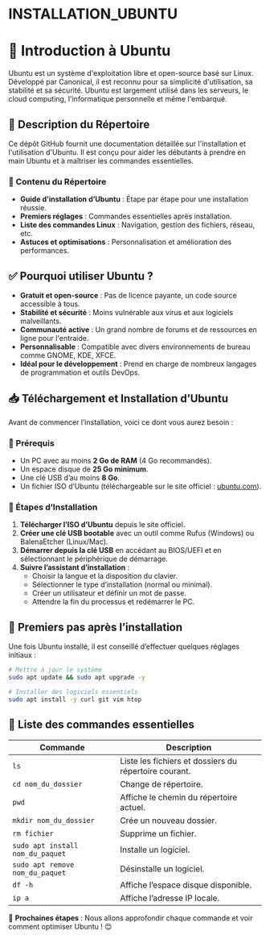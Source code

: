 # INSTALLATION_UBUNTU
# 🐧 Introduction à Ubuntu

Ubuntu est un système d'exploitation libre et open-source basé sur Linux. Développé par Canonical, il est reconnu pour sa simplicité d'utilisation, sa stabilité et sa sécurité. Ubuntu est largement utilisé dans les serveurs, le cloud computing, l'informatique personnelle et même l'embarqué.

## 📌 Description du Répertoire
Ce dépôt GitHub fournit une documentation détaillée sur l'installation et l'utilisation d'Ubuntu. Il est conçu pour aider les débutants à prendre en main Ubuntu et à maîtriser les commandes essentielles.

### 🔹 Contenu du Répertoire
- **Guide d’installation d’Ubuntu** : Étape par étape pour une installation réussie.
- **Premiers réglages** : Commandes essentielles après installation.
- **Liste des commandes Linux** : Navigation, gestion des fichiers, réseau, etc.
- **Astuces et optimisations** : Personnalisation et amélioration des performances.

## ✅ Pourquoi utiliser Ubuntu ?

- **Gratuit et open-source** : Pas de licence payante, un code source accessible à tous.
- **Stabilité et sécurité** : Moins vulnérable aux virus et aux logiciels malveillants.
- **Communauté active** : Un grand nombre de forums et de ressources en ligne pour l'entraide.
- **Personnalisable** : Compatible avec divers environnements de bureau comme GNOME, KDE, XFCE.
- **Idéal pour le développement** : Prend en charge de nombreux langages de programmation et outils DevOps.

## 📥 Téléchargement et Installation d’Ubuntu

Avant de commencer l’installation, voici ce dont vous aurez besoin :

### 🔹 Prérequis
- Un PC avec au moins **2 Go de RAM** (4 Go recommandés).
- Un espace disque de **25 Go minimum**.
- Une clé USB d’au moins **8 Go**.
- Un fichier ISO d’Ubuntu (téléchargeable sur le site officiel : [ubuntu.com](https://ubuntu.com/)).

### 🔹 Étapes d’Installation

1. **Télécharger l’ISO d’Ubuntu** depuis le site officiel.
2. **Créer une clé USB bootable** avec un outil comme Rufus (Windows) ou BalenaEtcher (Linux/Mac).
3. **Démarrer depuis la clé USB** en accédant au BIOS/UEFI et en sélectionnant le périphérique de démarrage.
4. **Suivre l’assistant d’installation** :
   - Choisir la langue et la disposition du clavier.
   - Sélectionner le type d’installation (normal ou minimal).
   - Créer un utilisateur et définir un mot de passe.
   - Attendre la fin du processus et redémarrer le PC.

## 🚀 Premiers pas après l’installation

Une fois Ubuntu installé, il est conseillé d’effectuer quelques réglages initiaux :

```bash
# Mettre à jour le système
sudo apt update && sudo apt upgrade -y

# Installer des logiciels essentiels
sudo apt install -y curl git vim htop
```

## 📜 Liste des commandes essentielles

| Commande | Description |
|----------|-------------|
| `ls` | Liste les fichiers et dossiers du répertoire courant. |
| `cd nom_du_dossier` | Change de répertoire. |
| `pwd` | Affiche le chemin du répertoire actuel. |
| `mkdir nom_du_dossier` | Crée un nouveau dossier. |
| `rm fichier` | Supprime un fichier. |
| `sudo apt install nom_du_paquet` | Installe un logiciel. |
| `sudo apt remove nom_du_paquet` | Désinstalle un logiciel. |
| `df -h` | Affiche l’espace disque disponible. |
| `ip a` | Affiche l’adresse IP locale. |

🔹 **Prochaines étapes** : Nous allons approfondir chaque commande et voir comment optimiser Ubuntu ! 😊

